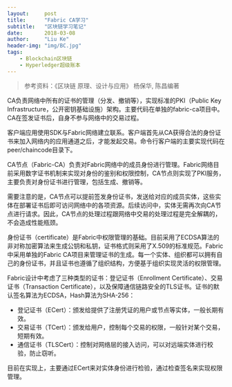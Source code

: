 ```yaml
---
layout:     post
title:      "Fabric CA学习"
subtitle:   "区块链学习笔记"
date:       2018-03-08
author:     "Liu Ke"
header-img: "img/BC.jpg"
tags:
    - Blockchain区块链
    - Hyperledger超级账本
---
```


> 参考资料：《区块链 原理、设计与应用》 杨保华, 陈昌编著

CA负责网络中所有的证书的管理（分发、撤销等），实现标准的PKI（Public Key Infrastructure，公开密钥基础设施）架构。主要代码在单独的fabric-ca项目中。CA在签发证书后，自身不参与网络中的交易过程。

客户端应用使用SDK与Fabric网络建立联系。客户端首先从CA获得合法的身份证书来加入网络内的应用通道之后，才能发起交易。命令行客户端的主要实现代码在peer/chaincode目录下。

CA节点（Fabric-CA）负责对Fabric网络中的成员身份进行管理。Fabric网络目前采用数字证书机制来实现对身份的鉴别和权限控制，CA节点则实现了PKI服务，主要负责对身份证书进行管理，包括生成、撤销等。

需要注意的是，CA节点可以提前签发身份证书，发送给对应的成员实体，这些实体在部署证书后即可访问网络中的各项资源。后续访问中，实体无需再次向CA节点进行请求。因此，CA节点的处理过程跟网络中交易的处理过程是完全解耦的，不会造成性能瓶颈。


身份证书（certificate）是Fabric中权限管理的基础。目前采用了ECDSA算法的非对称加密算法来生成公钥和私钥，证书格式则采用了X.509的标准规范。Fabric中采用单独的Fabric CA项目来管理证书的生成。每一个实体、组织都可以拥有自己的身份证书，并且证书也遵循了组织结构，方便基于组织实现灵活的权限管理。
 
Fabric设计中考虑了三种类型的证书：登记证书（Enrollment Certificate）、交易证书（Transaction Certificate），以及保障通信链路安全的TLS证书。证书的默认签名算法为ECDSA，Hash算法为SHA-256：

- 登记证书（ECert）：颁发给提供了注册凭证的用户或节点等实体，一般长期有效。
- 交易证书（TCert）：颁发给用户，控制每个交易的权限，一般针对某个交易，短期有效。
- 通信证书（TLSCert）：控制对网络层的接入访问，可以对远端实体进行校验，防止窃听。

目前在实现上，主要通过ECert来对实体身份进行检验，通过检查签名来实现权限管理。